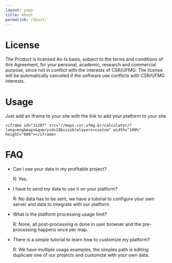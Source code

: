 ```yaml
---
layout: page
title: About
permalink: /about/
---
```


# License

The Product is licensed As-Is basis, subject to the terms and conditions of this Agreement, for your personal, academic, research and commercial purpose, since not in conflict with the interests of CSR/UFMG. The license will be automatically canceled if the software use conflicts with CSR/UFMG interests.

# Usage

Just add an iframe to your site with the link to add your platform to your site.

```
<iframe id="11287" src="//maps.csr.ufmg.br/calculator/?lang=eng&map=&queryid=19&visiblelayers=custom" width="100%" height="600"></iframe>
```

# FAQ

- Can i use your data in my profitable project?

   R: Yes.

- I have to send my data to use it on your platform?
 
   R: No data has to be sent, we have a tutorial to configure your own server and data to integrate with our platform.

- What is the platform processing usage limit?
 
   R: None, all post-processing is done in user browser and the pre-processing happens once per map.

- There is a simple tutorial to learn how to customize my platform?
 
   R: We have multiple usage examples, the simples path is editing duplicate one of our projects and customize with your own data.
